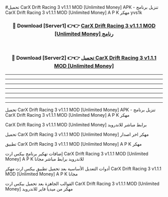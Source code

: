 #تحميل CarX Drift Racing 3 v1.1.1 MOD [Unlimited Money]  APK - تنزيل برنامج CarX Drift Racing 3 v1.1.1 MOD [Unlimited Money]  A P K مهكر yvs1k 



<div align="center">
<h3>🔴 Download [Server1] 👉👉 <a href="https://apkdownload10.web.app/?title=CarX Drift Racing 3 v1.1.1 MOD [Unlimited Money] ">CarX Drift Racing 3 v1.1.1 MOD [Unlimited Money]  رنامج</a></h3><br>

<h3>🔴 Download [Server2] 👉👉 <a href="https://apkdownload10.web.app/?title=CarX Drift Racing 3 v1.1.1 MOD [Unlimited Money] ">تحميل CarX Drift Racing 3 v1.1.1 MOD [Unlimited Money]  </a></h3>
</div>


----------------------------------------------------------

----------------------------------------------------------

----------------------------------------------------------

----------------------------------------------------------

----------------------------------------------------------

----------------------------------------------------------

----------------------------------------------------------

تحميل CarX Drift Racing 3 v1.1.1 MOD [Unlimited Money]  APK - تنزيل برنامج CarX Drift Racing 3 v1.1.1 MOD [Unlimited Money]  A P K مهكر

CarX Drift Racing 3 v1.1.1 MOD [Unlimited Money]  برابط مباشر للاندرويد

تحميل CarX Drift Racing 3 v1.1.1 MOD [Unlimited Money]  مهكر اخر اصدار

تطبيق CarX Drift Racing 3 v1.1.1 MOD [Unlimited Money]  A P K مهكر

إضافات تهكير برنامج بيكس ارت CarX Drift Racing 3 v1.1.1 MOD [Unlimited Money]  A P K للاندرويد برابط مباشر مجانا

أدوات التعديل الأساسية بعد تحميل تطبيق بيكس ارت مهكر CarX Drift Racing 3 v1.1.1 MOD [Unlimited Money]  A P K مجانا

القوالب الجاهزة بعد تحميل بيكس ارت CarX Drift Racing 3 v1.1.1 MOD [Unlimited Money]  مهكر من ميديا فاير للاندرويد


